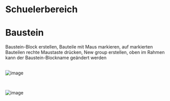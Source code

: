 # Schuelerbereich

# Baustein

Baustein-Block erstellen, Bauteile mit Maus markieren, auf markierten Bauteilen rechte Maustaste drücken, New group erstellen, oben im Rahmen kann der Baustein-Blockname geändert werden  
 

![image](https://user-images.githubusercontent.com/113907658/196257490-119e3835-fb21-4bf9-bfe0-c8ae250830d6.png)

  
 

![image](https://user-images.githubusercontent.com/113907658/196258238-5f24c11b-fbb4-419f-b878-e569daa54cc5.png)
